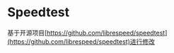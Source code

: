 # Speedtest

基于开源项目[https://github.com/librespeed/speedtest](https://github.com/librespeed/speedtest)进行修改
